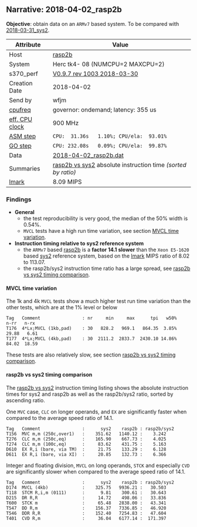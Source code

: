 ## Narrative: 2018-04-02_rasp2b

**Objective**: obtain data on an `ARMv7` based system.
To be compared with [2018-03-31_sys2](2018-03-31_sys2.md).

| Attribute | Value |
| --------- | ----- |
| Host   | [rasp2b](hostinfo_rasp2b.md) |
| System | Herc tk4- 08 (NUMCPU=2 MAXCPU=2) |
| s370_perf | [V0.9.7  rev  1003  2018-03-30](https://github.com/wfjm/s370-perf/blob/2685ff0/codes/s370_perf.asm) |
| Creation Date | 2018-04-02 |
| Send by | wfjm |
| [cpufreq](README_narr.md#user-content-cpufreq) | governor: ondemand; latency: 355 us |
| [eff. CPU clock](README_narr.md#user-content-effclk) | 900 MHz |
| [ASM step](README_narr.md#user-content-asm) | `CPU:  31.36s   1.10%; CPU/ela:  93.01%` |
| [GO step](README_narr.md#user-content-go)   | `CPU: 232.08s   0.09%; CPU/ela:  99.87%` |
| Data | [2018-04-02_rasp2b.dat](../data/2018-04-02_rasp2b.dat) |
| Summaries | [rasp2b vs sys2](sum_2018-04-02_sys2_and_rasp2b.dat) absolute instruction time _(sorted by ratio)_ |
| [lmark](README_narr.md#user-content-lmark) | 8.09 MIPS |

### Findings <a name="find"></a>
- **General**
  - the test reproducibility is very good, the median of the 50% width is 0.54%.
  - `MVCL` tests have a high run time variation, see section
    [MVCL time variation](#user-content-find-mvcl-tvar).
- **Instruction timing relative to sys2 reference system**
  - the `ARMv7` based [rasp2b](hostinfo_rasp2b.md) is a **factor 14.1 slower**
    than the `Xeon E5-1620` based [sys2](hostinfo_sys2.md) reference system,
    based on the [lmark](README_narr.md#user-content-lmark) MIPS ratio of
    8.02 to 113.07.
  - the rasp2b/sys2 instruction time ratio has a large spread, see
    [rasp2b vs sys2 timing comparison](#user-content-find-vs-sys2).

#### MVCL time variation <a name="find-mvcl-tvar"></a>
The 1k and 4k `MVCL` tests show a much higher test run time variation than the
other tests, which are at the 1% level or below
```
Tag   Comment                : nr     min     max      tpi   w50%    n-rr   n-rx
T176  4*Lx;MVCL (1kb,pad)    : 30   828.2   969.1   864.35  3.85%   29.88   6.61
T177  4*Lx;MVCL (4kb,pad)    : 30  2111.2  2833.7  2430.10 14.86%   84.02  18.59
```
These tests are also relatively slow, see section
[rasp2b vs sys2 timing comparison](#user-content-find-vs-sys2).

#### rasp2b vs sys2 timing comparison <a name="find-vs-sys2"></a>
The [rasp2b vs sys2](sum_2018-04-02_sys2_and_rasp2b.dat) instruction
timing listing shows the  absolute instruction times for sys2 and rasp2b
as well as the rasp2b/sys2 ratio, sorted by ascending ratio.

One `MVC` case, `CLC` on longer operands, and `EX` are significantly faster
when compared to the average speed ratio of 14.1.
```
Tag   Comment                :      sys2    rasp2b : rasp2b/sys2
T156  MVC m,m (250c,over1)   :    351.62   1140.12 :    3.242
T276  CLC m,m (250c,eq)      :    165.90    667.73 :    4.025
T274  CLC m,m (100c,eq)      :     83.62    431.75 :    5.163
D610  EX R,i (bare, via TM)  :     21.75    133.29 :    6.128
D611  EX R,i (bare, via XI)  :     20.85    132.73 :    6.366
```

Integer and floating division, `MVCL` on long operands, `STCK` and especially
`CVD` are significantly slower when compared to the average speed ratio of 14.1.
```
Tag   Comment                :      sys2    rasp2b : rasp2b/sys2
D174  MVCL (4kb)             :    325.75   9936.21 :   30.503
T118  STCM R,i,m (0111)      :      9.81    300.61 :   30.643
D215  DR R,R                 :     14.72    498.06 :   33.836
T600  STCK m                 :     65.48   2838.00 :   43.341
T547  DD R,m                 :    156.37   7336.85 :   46.920
T546  DDR R,R                :    152.40   7254.83 :   47.604
T401  CVD R,m                :     36.04   6177.14 :  171.397
```
